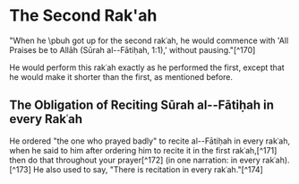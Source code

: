
# The Second Rak'ah

"When he \pbuh got up for the second rakʿah, he would commence with 'All Praises be to Allāh (Sūrah al--Fātiḥah, 1:1),' without pausing."[^170]

He would perform this rakʿah exactly as he performed the first, except that he would make it shorter than the first, as mentioned before.

## The Obligation of Reciting Sūrah al--Fātiḥah in every Rakʿah

He ordered "the one who prayed badly" to recite al--Fātiḥah in every rakʿah, when he said to him after ordering him to recite it in the first rakʿah,[^171] then do that throughout your prayer[^172] (in one narration: in every
rakʿah).[^173] He also used to say, "There is recitation in every rakʿah."[^174]

